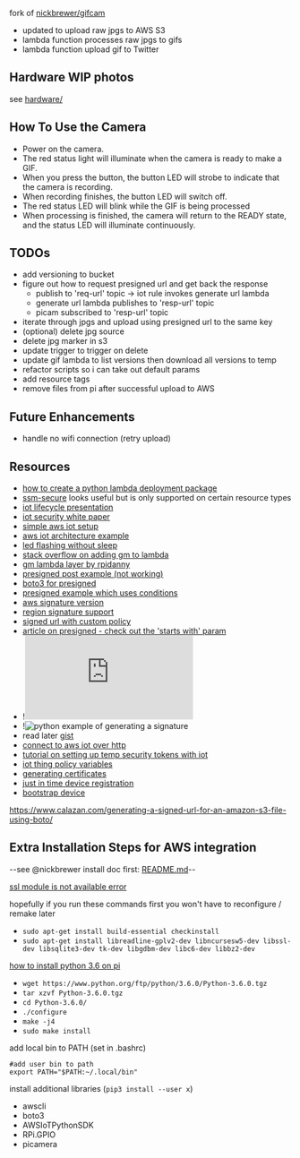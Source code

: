 fork of [nickbrewer/gifcam](https://github.com/nickbrewer/gifcam)

* updated to upload raw jpgs to AWS S3
* lambda function processes raw jpgs to gifs
* lambda function upload gif to Twitter 

## Hardware WIP photos
see [hardware/](https://github.com/ntno/gifcam/tree/master/hardware)

## How To Use the Camera
- Power on the camera.
- The red status light will illuminate when the camera is ready to make a GIF.
- When you press the button, the button LED will strobe to indicate that the camera is recording.
- When recording finishes, the button LED will switch off.
- The red status LED will blink while the GIF is being processed
- When processing is finished, the camera will return to the READY state, and the status LED will illuminate continuously.


## TODOs
* add versioning to bucket
* figure out how to request presigned url and get back the response
    * publish to 'req-url' topic -> iot rule invokes generate url lambda
    * generate url lambda publishes to 'resp-url' topic 
    * picam subscribed to 'resp-url' topic
* iterate through jpgs and upload using presigned url to the same key
* (optional) delete jpg source
* delete jpg marker in s3
* update trigger to trigger on delete
* update gif lambda to list versions then download all versions to temp
* refactor scripts so i can take out default params
* add resource tags 
* remove files from pi after successful upload to AWS

## Future Enhancements 
* handle no wifi connection (retry upload)

## Resources
* [how to create a python lambda deployment package](https://docs.aws.amazon.com/lambda/latest/dg/lambda-python-how-to-create-deployment-package.html)
* [ssm-secure](https://docs.aws.amazon.com/AWSCloudFormation/latest/UserGuide/dynamic-references.html) looks useful but is only supported on certain resource types
* [iot lifecycle presentation](https://www.slideshare.net/AmazonWebServices/the-lifecycle-of-an-aws-iot-thing)
* [iot security white paper](https://d1.awsstatic.com/whitepapers/architecture/AWS-IoT-Lens.pdf)
* [simple aws iot setup](https://teenenggr.in/2018/10/11/how-to-setup-aws-iot-with-raspberrypi/)
* [aws iot architecture example](https://www.youtube.com/watch?v=gKMaf5E-z7Q&feature=youtu.be&t=2312)
* [led flashing without sleep](https://raspberrypi.stackexchange.com/questions/28984/how-to-blink-leds-on-off-continually-while-continuing-execution-of-a-script)
* [stack overflow on adding gm to lambda](https://stackoverflow.com/questions/44729088/how-can-i-install-graphicsmagick-or-imagemagick-on-aws-lambda)
* [gm lambda layer by rpidanny](https://github.com/rpidanny/gm-lambda-layer)
* [presigned post example (not working)](https://docs.aws.amazon.com/code-samples/latest/catalog/python-s3-generate_presigned_post.py.html)
* [boto3 for presigned](https://boto3.amazonaws.com/v1/documentation/api/latest/reference/services/s3.html#S3.Client.generate_presigned_url)
* [presigned example which uses conditions](https://devcenter.heroku.com/articles/s3-upload-python)
* [aws signature version](https://docs.aws.amazon.com/AmazonS3/latest/dev/UsingAWSSDK.html)
* [region signature support](https://docs.aws.amazon.com/general/latest/gr/rande.html#s3_region)
* [signed url with custom policy](https://docs.aws.amazon.com/AmazonCloudFront/latest/DeveloperGuide/private-content-creating-signed-url-custom-policy.html#private-content-custom-policy-statement-example-all-objects)
* [article on presigned - check out the 'starts with' param](https://medium.com/@aidan.hallett/securing-aws-s3-uploads-using-presigned-urls-aa821c13ae8d)
* !![DOCS ON CUSTOM POLICY](https://docs.aws.amazon.com/AmazonS3/latest/API/sigv4-HTTPPOSTConstructPolicy.html)
* !![python example of generating a signature](https://stackoverflow.com/questions/39688422/correct-s3-policy-for-pre-signed-urls)
* read later [gist](https://gist.github.com/SeanHayes/6e7c6094f6a8265e8b56)
* [connect to aws iot over http](https://docs.aws.amazon.com/iot/latest/developerguide/http.html)
* [tutorial on setting up temp security tokens with iot](https://aws.amazon.com/blogs/security/how-to-eliminate-the-need-for-hardcoded-aws-credentials-in-devices-by-using-the-aws-iot-credentials-provider/)
* [iot thing policy variables](https://docs.aws.amazon.com/iot/latest/developerguide/thing-policy-variables.html)
* [generating certificates](http://pages.cs.wisc.edu/~zmiller/ca-howto/)
* [just in time device registration](https://aws.amazon.com/blogs/iot/just-in-time-registration-of-device-certificates-on-aws-iot/)
* [bootstrap device](https://aws.amazon.com/blogs/iot/provisioning-with-a-bootstrap-certificate-in-aws-iot-core/?nc1=b_rp)

https://www.calazan.com/generating-a-signed-url-for-an-amazon-s3-file-using-boto/


## Extra Installation Steps for AWS integration
--see @nickbrewer install doc first: [README.md](https://github.com/nickbrewer/gifcam)--


[ssl module is not available error](https://stackoverflow.com/questions/44290926/pip-cannot-confirm-ssl-certificate-ssl-module-is-not-available)

hopefully if you run these commands first you won't have to reconfigure / remake later
* `sudo apt-get install build-essential checkinstall`
* `sudo apt-get install libreadline-gplv2-dev libncursesw5-dev libssl-dev libsqlite3-dev tk-dev libgdbm-dev libc6-dev libbz2-dev`

[how to install python 3.6 on pi](https://raspberrypi.stackexchange.com/questions/59381/how-do-i-update-my-rpi3-to-python-3-6)
* `wget https://www.python.org/ftp/python/3.6.0/Python-3.6.0.tgz`
* `tar xzvf Python-3.6.0.tgz`
* `cd Python-3.6.0/`
* `./configure`
* `make -j4`
* `sudo make install`

add local bin to PATH (set in .bashrc)

    #add user bin to path
    export PATH="$PATH:~/.local/bin"


install additional libraries (`pip3 install --user x`)
* awscli
* boto3
* AWSIoTPythonSDK
* RPi.GPIO
* picamera

